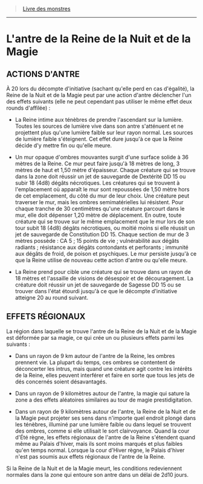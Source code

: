 ﻿> [Livre des monstres](tome_of_beasts_old.md)

---

# L'antre de la Reine de la Nuit et de la Magie

## ACTIONS D'ANTRE

À 20 lors du décompte d'initiative (sachant qu'elle perd en cas d'égalité), la Reine de la Nuit et de la Magie peut par une action d'antre déclencher l'un des effets suivants (elle ne peut cependant pas utiliser le même effet deux rounds d'affilée) :

* La Reine intime aux ténèbres de prendre l'ascendant sur la lumière. Toutes les sources de lumière vive dans son antre s'atténuent et ne projettent plus qu'une lumière faible sur leur rayon normal. Les sources de lumière faible s'éteignent. Cet effet dure jusqu'à ce que la Reine décide d'y mettre fin ou qu'elle meure.

* Un mur opaque d'ombres mouvantes surgit d'une surface solide à 36 mètres de la Reine. Ce mur peut faire jusqu'à 18 mètres de long, 3 mètres de haut et 1,50 mètre d'épaisseur. Chaque créature qui se trouve dans la zone doit réussir un jet de sauvegarde de Dextérité DD 15 ou subir 18 (4d8) dégâts nécrotiques. Les créatures qui se trouvent à l'emplacement où apparaît le mur sont repoussées de 1,50 mètre hors de cet emplacement, du côté du mur de leur choix. Une créature peut traverser le mur, mais les ombres semimatérielles lui résistent. Pour chaque tranche de 30 centimètres qu'une créature parcourt dans le mur, elle doit dépenser 1,20 mètre de déplacement. En outre, toute créature qui se trouve sur le même emplacement que le mur lors de son tour subit 18 (4d8) dégâts nécrotiques, ou moitié moins si elle réussit un jet de sauvegarde de Constitution DD 15. Chaque section de mur de 3 mètres possède : CA 5 ; 15 points de vie ; vulnérabilité aux dégâts radiants ; résistance aux dégâts contondants et perforants ; immunité aux dégâts de froid, de poison et psychiques. Le mur persiste jusqu'à ce que la Reine utilise de nouveau cette action d'antre ou qu'elle meure.

* La Reine prend pour cible une créature qui se trouve dans un rayon de 18 mètres et l'assaille de visions de désespoir et de découragement. La créature doit réussir un jet de sauvegarde de Sagesse DD 15 ou se trouver dans l'état étourdi jusqu'à ce que le décompte d'initiative atteigne 20 au round suivant.

## EFFETS RÉGIONAUX

La région dans laquelle se trouve l'antre de la Reine de la Nuit et de la Magie est déformée par sa magie, ce qui crée un ou plusieurs effets parmi les suivants :

* Dans un rayon de 9 km autour de l'antre de la Reine, les ombres prennent vie. La plupart du temps, ces ombres se contentent de déconcerter les intrus, mais quand une créature agit contre les intérêts de la Reine, elles peuvent interférer et faire en sorte que tous les jets de dés concernés soient désavantagés.

* Dans un rayon de 9 kilomètres autour de l'antre, la magie qui sature la zone a des effets aléatoires similaires au tour de magie prestidigitation.

* Dans un rayon de 9 kilomètres autour de l'antre, la Reine de la Nuit et de la Magie peut projeter ses sens dans n'importe quel endroit plongé dans les ténèbres, illuminé par une lumière faible ou dans lequel se trouvent des ombres, comme si elle utilisait le sort clairvoyance. Quand la cour d'Été règne, les effets régionaux de l'antre de la Reine s'étendent quand même au Palais d'hiver, mais ils sont moins marqués et plus faibles qu'en temps normal. Lorsque la cour d'Hiver règne, le Palais d'hiver n'est pas soumis aux effets régionaux de l'antre de la Reine.

Si la Reine de la Nuit et de la Magie meurt, les conditions redeviennent normales dans la zone qui entoure son antre dans un délai de 2d10 jours.

